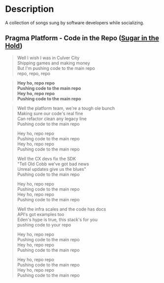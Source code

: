 # Description
A collection of songs sung by software developers while socializing.

## Pragma Platform - Code in the Repo ([Sugar in the Hold](https://soundcloud.com/thelongestjohns/13-sugar-in-the-hold))
> Well I wish I was in Culver City  
Shipping games and making money  
But I'm pushing code to the main repo  
repo, repo, repo  

> **Hey ho, repo repo  
Pushing code to the main repo  
Hey ho, repo repo  
Pushing code to the main repo**  

> Well the platform team, we're a tough ole bunch  
Making sure our code's real fine  
Can refactor clean any legacy line  
Pushing code to the main repo  
>
> Hey ho, repo repo  
Pushing code to the main repo  
Hey ho, repo repo  
Pushing code to the main repo  
>
> Well the CX devs fix the SDK  
"Tell Old Cobb we've got bad news  
Unreal updates give us the blues"  
Pushing code to the main repo  
>
> Hey ho, repo repo  
Pushing code to the main repo  
Hey ho, repo repo  
Pushing code to the main repo  
>
> Well the infra scales and the code has docs  
API's got examples too  
Eden's hype is true, this stack's for you  
pushing code to your repo  
>
> Hey ho, repo repo  
Pushing code to the main repo  
Hey ho, repo repo  
Pushing code to the main repo  
>
> Hey ho, repo repo  
Pushing code to the main repo  
Hey ho, repo repo  
Pushing code to the main repo  